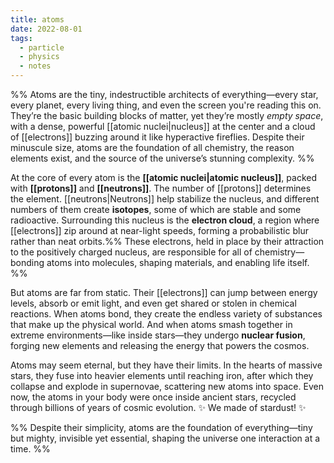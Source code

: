 ```yaml
---
title: atoms
date: 2022-08-01
tags:
  - particle
  - physics
  - notes
---
```

%% Atoms are  the tiny, indestructible architects of everything—every star, every planet, every living thing, and even the screen you're reading this on. They’re the basic building blocks of matter, yet they’re  mostly _empty space_, with a dense, powerful [[atomic nuclei|nucleus]] at the center and a cloud of [[electrons]] buzzing around it like hyperactive fireflies.  Despite their minuscule size, atoms are the foundation of all chemistry, the reason elements exist, and the source of the universe’s stunning complexity.  %%

At the core of every atom is the **[[atomic nuclei|atomic nucleus]]**, packed with **[[protons]]** and **[[neutrons]]**. The number of [[protons]] determines the element. [[neutrons|Neutrons]] help stabilize the nucleus, and different numbers of them create **isotopes**, some of which are stable and some radioactive. Surrounding this nucleus is the **electron cloud**, a region where [[electrons]] zip around at near-light speeds, forming a probabilistic blur rather than neat orbits.%%  These electrons, held in place by their attraction to the positively charged nucleus, are responsible for all of chemistry—bonding atoms into molecules, shaping materials, and enabling life itself. %%

But atoms are far from static. Their [[electrons]] can jump between energy levels, absorb or emit light, and even get shared or stolen in chemical reactions. When atoms bond, they create the endless variety of substances that make up the physical world. And when atoms smash together in extreme environments—like inside stars—they undergo **nuclear fusion**, forging new elements and releasing the energy that powers the cosmos.

Atoms may seem eternal, but they have their limits. In the hearts of massive stars, they fuse into heavier elements until reaching iron, after which they collapse and explode in supernovae, scattering new atoms into space. Even now, the atoms in your body were once inside ancient stars, recycled through billions of years of cosmic evolution. ✨ We made of stardust! ✨

%% Despite their simplicity, atoms are the foundation of everything—tiny but mighty, invisible yet essential, shaping the universe one interaction at a time. %%